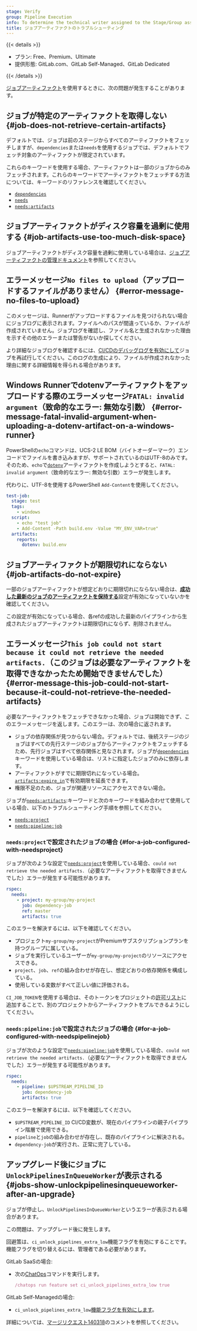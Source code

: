 ```yaml
---
stage: Verify
group: Pipeline Execution
info: To determine the technical writer assigned to the Stage/Group associated with this page, see https://handbook.gitlab.com/handbook/product/ux/technical-writing/#assignments
title: ジョブアーティファクトのトラブルシューティング
---
```


{{< details >}}

- プラン: Free、Premium、Ultimate
- 提供形態: GitLab.com、GitLab Self-Managed、GitLab Dedicated

{{< /details >}}

[ジョブアーティファクト](job_artifacts.md)を使用するときに、次の問題が発生することがあります。

## ジョブが特定のアーティファクトを取得しない {#job-does-not-retrieve-certain-artifacts}

デフォルトでは、ジョブは前のステージからすべてのアーティファクトをフェッチしますが、`dependencies`または`needs`を使用するジョブでは、デフォルトでフェッチ対象のアーティファクトが限定されています。

これらのキーワードを使用する場合、アーティファクトは一部のジョブからのみフェッチされます。これらのキーワードでアーティファクトをフェッチする方法については、キーワードのリファレンスを確認してください。

- [`dependencies`](../yaml/_index.md#dependencies)
- [`needs`](../yaml/_index.md#needs)
- [`needs:artifacts`](../yaml/_index.md#needsartifacts)

## ジョブアーティファクトがディスク容量を過剰に使用する {#job-artifacts-use-too-much-disk-space}

ジョブアーティファクトがディスク容量を過剰に使用している場合は、[ジョブアーティファクトの管理ドキュメント](../../administration/cicd/job_artifacts_troubleshooting.md#job-artifacts-using-too-much-disk-space)を参照してください。

## エラーメッセージ`No files to upload`（アップロードするファイルがありません） {#error-message-no-files-to-upload}

このメッセージは、Runnerがアップロードするファイルを見つけられない場合にジョブログに表示されます。ファイルへのパスが間違っているか、ファイルが作成されていません。ジョブログを確認し、ファイル名と生成されなかった理由を示すその他のエラーまたは警告がないか探してください。

より詳細なジョブログを確認するには、[CI/CDのデバッグログを有効にして](../variables/variables_troubleshooting.md#enable-debug-logging)ジョブを再試行してください。このログの生成により、ファイルが作成されなかった理由に関する詳細情報を得られる場合があります。

## Windows Runnerでdotenvアーティファクトをアップロードする際のエラーメッセージ`FATAL: invalid argument`（致命的なエラー: 無効な引数） {#error-message-fatal-invalid-argument-when-uploading-a-dotenv-artifact-on-a-windows-runner}

PowerShellの`echo`コマンドは、UCS-2 LE BOM（バイトオーダーマーク）エンコードでファイルを書き込みますが、サポートされているのはUTF-8のみです。そのため、`echo`で[`dotenv`](../yaml/artifacts_reports.md)アーティファクトを作成しようとすると、`FATAL: invalid argument`（致命的なエラー: 無効な引数）エラーが発生します。

代わりに、UTF-8を使用するPowerShell `Add-Content`を使用してください。

```yaml
test-job:
  stage: test
  tags:
    - windows
  script:
    - echo "test job"
    - Add-Content -Path build.env -Value "MY_ENV_VAR=true"
  artifacts:
    reports:
      dotenv: build.env
```

## ジョブアーティファクトが期限切れにならない {#job-artifacts-do-not-expire}

一部のジョブアーティファクトが想定どおりに期限切れにならない場合は、[**成功した最新のジョブのアーティファクトを保持する**](job_artifacts.md#keep-artifacts-from-most-recent-successful-jobs)設定が有効になっていないかを確認してください。

この設定が有効になっている場合、各refの成功した最新のパイプラインから生成されたジョブアーティファクトは期限切れにならず、削除されません。

## エラーメッセージ`This job could not start because it could not retrieve the needed artifacts.`（このジョブは必要なアーティファクトを取得できなかったため開始できませんでした） {#error-message-this-job-could-not-start-because-it-could-not-retrieve-the-needed-artifacts}

必要なアーティファクトをフェッチできなかった場合、ジョブは開始できず、このエラーメッセージを返します。このエラーは、次の場合に返されます。

- ジョブの依存関係が見つからない場合。デフォルトでは、後続ステージのジョブはすべての先行ステージのジョブからアーティファクトをフェッチするため、先行ジョブはすべて依存関係と見なされます。ジョブが[`dependencies`](../yaml/_index.md#dependencies)キーワードを使用している場合は、リストに指定したジョブのみに依存します。
- アーティファクトがすでに期限切れになっている場合。[`artifacts:expire_in`](../yaml/_index.md#artifactsexpire_in)で有効期限を延長できます。
- 権限不足のため、ジョブが関連リソースにアクセスできない場合。

ジョブが[`needs:artifacts`](../yaml/_index.md#needsartifacts):キーワードと次のキーワードを組み合わせて使用している場合、以下のトラブルシューティング手順を参照してください。

- [`needs:project`](#for-a-job-configured-with-needsproject)
- [`needs:pipeline:job`](#for-a-job-configured-with-needspipelinejob)

### `needs:project`で設定されたジョブの場合 {#for-a-job-configured-with-needsproject}

ジョブが次のような設定で[`needs:project`](../yaml/_index.md#needsproject)を使用している場合、`could not retrieve the needed artifacts.`（必要なアーティファクトを取得できませんでした）エラーが発生する可能性があります。

```yaml
rspec:
  needs:
    - project: my-group/my-project
      job: dependency-job
      ref: master
      artifacts: true
```

このエラーを解決するには、以下を確認してください。

- プロジェクト`my-group/my-project`がPremiumサブスクリプションプランを持つグループに属している。
- ジョブを実行しているユーザーが`my-group/my-project`のリソースにアクセスできる。
- `project`、`job`、`ref`の組み合わせが存在し、想定どおりの依存関係を構成している。
- 使用している変数がすべて正しい値に評価される。

`CI_JOB_TOKEN`を使用する場合は、そのトークンをプロジェクトの[許可リスト](ci_job_token.md#control-job-token-access-to-your-project)に追加することで、別のプロジェクトからアーティファクトをプルできるようにしてください。

### `needs:pipeline:job`で設定されたジョブの場合 {#for-a-job-configured-with-needspipelinejob}

ジョブが次のような設定で[`needs:pipeline:job`](../yaml/_index.md#needspipelinejob)を使用している場合、`could not retrieve the needed artifacts.`（必要なアーティファクトを取得できませんでした）エラーが発生する可能性があります。

```yaml
rspec:
  needs:
    - pipeline: $UPSTREAM_PIPELINE_ID
      job: dependency-job
      artifacts: true
```

このエラーを解決するには、以下を確認してください。

- `$UPSTREAM_PIPELINE_ID` CI/CD変数が、現在のパイプラインの親子パイプライン階層で使用できる。
- `pipeline`と`job`の組み合わせが存在し、既存のパイプラインに解決される。
- `dependency-job`が実行され、正常に完了している。

## アップグレード後にジョブに`UnlockPipelinesInQueueWorker`が表示される {#jobs-show-unlockpipelinesinqueueworker-after-an-upgrade}

ジョブが停止し、`UnlockPipelinesInQueueWorker`というエラーが表示される場合があります。

この問題は、アップグレード後に発生します。

回避策は、`ci_unlock_pipelines_extra_low`機能フラグを有効にすることです。機能フラグを切り替えるには、管理者である必要があります。

GitLab SaaSの場合:

- 次の[ChatOps](../chatops/_index.md)コマンドを実行します。

  ```ruby
  /chatops run feature set ci_unlock_pipelines_extra_low true
  ```

GitLab Self-Managedの場合:

- `ci_unlock_pipelines_extra_low`[機能フラグを有効にします](../../administration/feature_flags/_index.md)。

詳細については、[マージリクエスト140318](https://gitlab.com/gitlab-org/gitlab/-/merge_requests/140318#note_1718600424)のコメントを参照してください。

